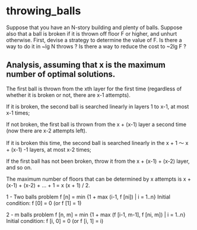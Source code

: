 # throwing_balls

Suppose that you have an N-story building and plenty of balls. Suppose also that a ball is broken if it is thrown off floor F or higher, and unhurt otherwise. First, devise a strategy to determine the value of F.  Is there a way to do it in ~lg N throws ? Is there a way to reduce the cost to ~2lg F ?


## Analysis, assuming that x is the maximum number of optimal solutions.

The first ball is thrown from the xth layer for the first time (regardless of whether it is broken or not, there are x-1 attempts).

If it is broken, the second ball is searched linearly in layers 1 to x-1, at most x-1 times;

If not broken, the first ball is thrown from the x + (x-1) layer a second time (now there are x-2 attempts left).

If it is broken this time, the second ball is searched linearly in the x + 1 ～ x + (x-1) -1 layers, at most x-2 times;

If the first ball has not been broken, throw it from the x + (x-1) + (x-2) layer, and so on.

The maximum number of floors that can be determined by x attempts is x + (x-1) + (x-2) + ... + 1 = x (x + 1) / 2.

1 - Two balls problem f [n] = min {1 + max (i-1, f [ni]) | i = 1..n} Initial condition: f [0] = 0 (or f [1] = 1)

2 - m balls problem f [n, m] = min {1 + max (f [i-1, m-1], f [ni, m]) | i = 1..n} Initial condition: f [i, 0] = 0 (or f [i, 1] = i)
